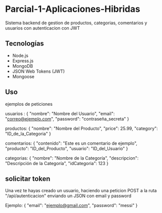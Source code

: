# Parcial-1-Aplicaciones-Hibridas

Sistema backend de gestion de productos, categorias, comentarios y usuarios con autenticacion con JWT

## Tecnologías

- Node.js
- Express.js
- MongoDB
- JSON Web Tokens (JWT)
- Mongoose

## Uso

ejemplos de peticiones

usuarios : {
"nombre": "Nombre del Usuario",
"email": "correo@ejemplo.com",
"password": "contraseña_secreta"
}

productos: {
"nombre": "Nombre del Producto",
"price": 25.99,
"category": "ID_de_la_Categoria"
}

comentarios: {
"contenido": "Este es un comentario de ejemplo",
"producto": "ID_del_Producto",
"usuario": "ID_del_Usuario"
}

categorias: {
"nombre": "Nombre de la Categoría",
"descripcion": "Descripción de la Categoría",
"idCategoria": 123
}

## solicitar token

Una vez te hayas creado un usuario, haciendo una peticion POST a la ruta "/api/autenticacion" enviando un JSON con email y password

Ejemplo: {
"email": "ejemplo@gmail.com",
"password": "messi"
}
